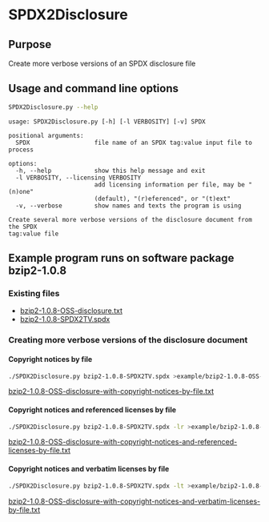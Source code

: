 # SPDX2Disclosure

## Purpose
Create more verbose versions of an SPDX disclosure file

## Usage and command line options
```bash
SPDX2Disclosure.py --help
```
```
usage: SPDX2Disclosure.py [-h] [-l VERBOSITY] [-v] SPDX

positional arguments:
  SPDX                  file name of an SPDX tag:value input file to process

options:
  -h, --help            show this help message and exit
  -l VERBOSITY, --licensing VERBOSITY
                        add licensing information per file, may be "(n)one"
                        (default), "(r)eferenced", or "(t)ext"
  -v, --verbose         show names and texts the program is using

Create several more verbose versions of the disclosure document from the SPDX
tag:value file
```

## Example program runs on software package bzip2-1.0.8
### Existing files
* <a href="/example/bzip2-1.0.8-OSS-disclosure.txt">bzip2-1.0.8-OSS-disclosure.txt</a>
* <a href="/example/bzip2-1.0.8-SPDX2TV.spdx">bzip2-1.0.8-SPDX2TV.spdx</a>

### Creating more verbose versions of the disclosure document
#### Copyright notices by file
```bash
./SPDX2Disclosure.py bzip2-1.0.8-SPDX2TV.spdx >example/bzip2-1.0.8-OSS-disclosure-with-copyright-notices-by-file.txt
```
<a href="/example/bzip2-1.0.8-OSS-disclosure-with-copyright-notices-by-file.txt">bzip2-1.0.8-OSS-disclosure-with-copyright-notices-by-file.txt</a>

#### Copyright notices and referenced licenses by file
```bash
./SPDX2Disclosure.py bzip2-1.0.8-SPDX2TV.spdx -lr >example/bzip2-1.0.8-OSS-disclosure-with-copyright-notices-and-referenced-licenses-by-file.txt
```
<a href="/example/bzip2-1.0.8-OSS-disclosure-with-copyright-notices-and-referenced-licenses-by-file.txt">bzip2-1.0.8-OSS-disclosure-with-copyright-notices-and-referenced-licenses-by-file.txt</a>

#### Copyright notices and verbatim licenses by file
```bash
./SPDX2Disclosure.py bzip2-1.0.8-SPDX2TV.spdx -lt >example/bzip2-1.0.8-OSS-disclosure-with-copyright-notices-and-verbatim-licenses-by-file.txt
```
<a href="/example/bzip2-1.0.8-OSS-disclosure-with-copyright-notices-and-verbatim-licenses-by-file.txt">bzip2-1.0.8-OSS-disclosure-with-copyright-notices-and-verbatim-licenses-by-file.txt</a>
